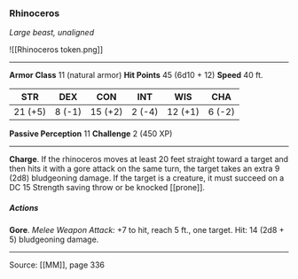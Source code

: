 ### Rhinoceros
_Large beast, unaligned_

![[Rhinoceros token.png]]


---

**Armor Class** 11 (natural armor)
**Hit Points** 45 (6d10 + 12)
**Speed** 40 ft.

| STR     | DEX     | CON     | INT     | WIS     | CHA     |
|---------|---------|---------|---------|---------|---------|
| 21 (+5) | 8 (-1) | 15 (+2) | 2 (-4) | 12 (+1) | 6 (-2) |

**Passive Perception** 11
**Challenge** 2 (450 XP)

---

**Charge**. If the rhinoceros moves at least 20 feet straight toward a target and then hits it with a gore attack on the same turn, the target takes an extra 9 (2d8) bludgeoning damage. If the target is a creature, it must succeed on a DC 15 Strength saving throw or be knocked [[prone]].

##### Actions
**Gore**. _Melee Weapon Attack:_ +7 to hit, reach 5 ft., one target. Hit: 14 (2d8 + 5) bludgeoning damage.


---

Source: [[MM]], page 336